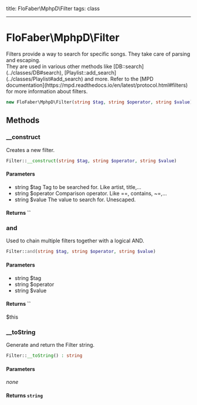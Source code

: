 title: FloFaber\MphpD\Filter
tags: class

---

<h1 class="method-name">FloFaber\MphpD\Filter</h1>
<p>Filters provide a way to search for specific songs. They take care of parsing and escaping.<br>They are used in various other methods like [DB::search](../classes/DB#search), [Playlist::add_search](../classes/Playlist#add_search) and more.
Refer to the [MPD documentation](https://mpd.readthedocs.io/en/latest/protocol.html#filters) for more information about filters.</p>

```php
new FloFaber\MphpD\Filter(string $tag, string $operator, string $value) : Filter
```

## Methods

<div class="method">
<h3 class="method-name">__construct</h3>
<p>Creates a new filter.<br></p>

```php
Filter::__construct(string $tag, string $operator, string $value)
```

#### Parameters

*  string $tag Tag to be searched for. Like artist, title,...
*  string $operator Comparison operator. Like ==, contains, ~=,...
*  string $value The value to search for. Unescaped.


#### Returns ``



</div><div class="method">
<h3 class="method-name">and</h3>
<p>Used to chain multiple filters together with a logical AND.<br></p>

```php
Filter::and(string $tag, string $operator, string $value)
```

#### Parameters

*  string $tag
*  string $operator
*  string $value


#### Returns ``

$this


</div><div class="method">
<h3 class="method-name">__toString</h3>
<p>Generate and return the Filter string.<br></p>

```php
Filter::__toString() : string
```

#### Parameters

*none*


#### Returns `string`




</div>